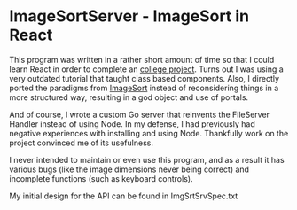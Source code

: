 # ImageSortServer - ImageSort in React

This program was written in a rather short amount of time so that I could learn React in order to complete an [college project](https://github.com/tristan8chu/Just-Move-115A). Turns out I was using a very outdated tutorial that taught class based components. Also, I directly ported the paradigms from [ImageSort](https://github.com/jlortiz0/ImageSort) instead of reconsidering things in a more structured way, resulting in a god object and use of portals.

And of course, I wrote a custom Go server that reinvents the FileServer Handler instead of using Node. In my defense, I had previously had negative experiences with installing and using Node. Thankfully work on the project convinced me of its usefulness.

I never intended to maintain or even use this program, and as a result it has various bugs (like the image dimensions never being correct) and incomplete functions (such as keyboard controls).

My initial design for the API can be found in ImgSrtSrvSpec.txt